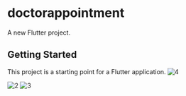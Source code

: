 # doctorappointment

A new Flutter project.

## Getting Started

This project is a starting point for a Flutter application.
![4](https://github.com/abdessamadpas/Doctor-Appointment-App/assets/53188247/a147efd3-1466-4e7c-97ff-5e9b2511c582)

![2](https://github.com/abdessamadpas/Doctor-Appointment-App/assets/53188247/c7b412b7-e323-422d-8b48-b4df88074a00)
![3](https://github.com/abdessamadpas/Doctor-Appointment-App/assets/53188247/34be3a6e-aab1-4191-9f68-740821efd97c)
